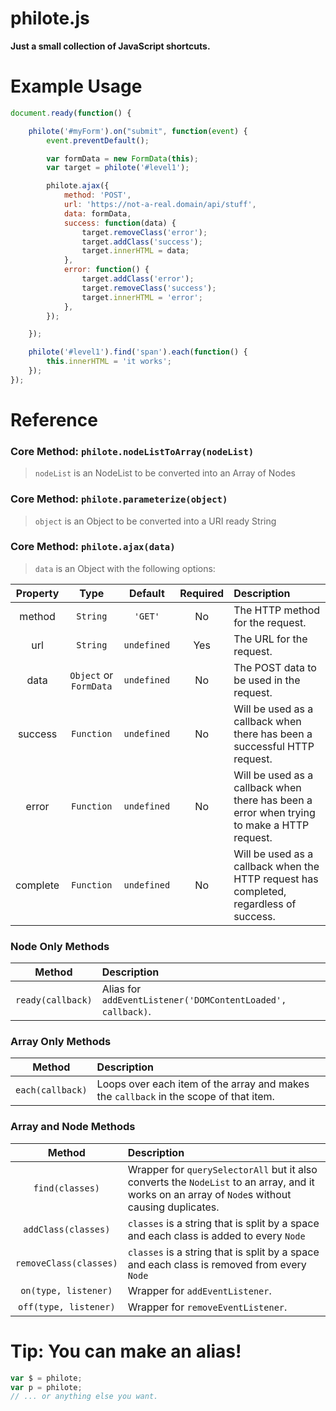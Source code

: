 # philote.js

**Just a small collection of JavaScript shortcuts.**

# Example Usage

```javascript
document.ready(function() {

    philote('#myForm').on("submit", function(event) {
        event.preventDefault();

        var formData = new FormData(this);
        var target = philote('#level1');

        philote.ajax({
            method: 'POST',
            url: 'https://not-a-real.domain/api/stuff',
            data: formData,
            success: function(data) {
                target.removeClass('error');
                target.addClass('success');
                target.innerHTML = data;
            },
            error: function() {
                target.addClass('error');
                target.removeClass('success');
                target.innerHTML = 'error';
            },
        });

    });

    philote('#level1').find('span').each(function() {
        this.innerHTML = 'it works';
    });
});
```

# Reference

### Core Method: `philote.nodeListToArray(nodeList)`

> `nodeList` is an NodeList to be converted into an Array of Nodes

### Core Method: `philote.parameterize(object)`

> `object` is an Object to be converted into a URI ready String

### Core Method: `philote.ajax(data)`

> `data` is an Object with the following options:

| Property | Type | Default | Required | Description|
| :-: | :-: | :-: | :-: | :-- |
| method | `String` | `'GET'` | No | The HTTP method for the request. |
| url | `String` | `undefined` | Yes | The URL for the request. |
| data | `Object` or `FormData` | `undefined` | No | The POST data to be used in the request. |
| success | `Function` | `undefined` | No | Will be used as a callback when there has been a successful HTTP request. |
| error | `Function` | `undefined` | No | Will be used as a callback when there has been a error when trying to make a HTTP request. |
| complete | `Function` | `undefined` | No | Will be used as a callback when the HTTP request has completed, regardless of success. |


### Node Only Methods
| Method | Description|
| :-: | :-- |
| `ready(callback)` | Alias for `addEventListener('DOMContentLoaded', callback)`. |

### Array Only Methods

| Method | Description|
| :-: | :-- |
| `each(callback)` | Loops over each item of the array and makes the `callback` in the scope of that item. |


### Array and Node Methods

| Method | Description|
| :-: | :-- |
| `find(classes)` | Wrapper for `querySelectorAll` but it also converts the `NodeList` to an array, and it works on an array of `Node`s without causing duplicates. |
| `addClass(classes)` | `classes` is a string that is split by a space and each class is added to every `Node` |
| `removeClass(classes)` | `classes` is a string that is split by a space and each class is removed from every `Node` |
| `on(type, listener)` | Wrapper for `addEventListener`. |
| `off(type, listener)` | Wrapper for `removeEventListener`. |


# Tip: You can make an alias!
```javascript
var $ = philote;
var p = philote;
// ... or anything else you want.
```
